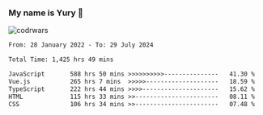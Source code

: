 ### My name is Yury 👋 
![codrwars](https://www.codewars.com/users/litury/badges/micro) 


<!--START_SECTION:waka-->

```txt
From: 28 January 2022 - To: 29 July 2024

Total Time: 1,425 hrs 49 mins

JavaScript       588 hrs 50 mins >>>>>>>>>>---------------   41.30 %
Vue.js           265 hrs 7 mins  >>>>>--------------------   18.59 %
TypeScript       222 hrs 44 mins >>>>---------------------   15.62 %
HTML             115 hrs 33 mins >>-----------------------   08.11 %
CSS              106 hrs 34 mins >>-----------------------   07.48 %
```

<!--END_SECTION:waka-->

